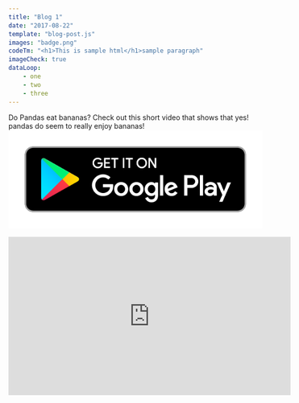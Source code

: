 ```yaml
---
title: "Blog 1"
date: "2017-08-22"
template: "blog-post.js"
images: "badge.png"
codeTm: "<h1>This is sample html</h1>sample paragraph"
imageCheck: true
dataLoop:
    - one
    - two
    - three
---
```


Do Pandas eat bananas? Check out this short video that shows that yes! pandas do
seem to really enjoy bananas!
<img src="badge.png" />
<iframe width="560" height="315" src="https://www.youtube.com/embed/4SZl1r2O_bY" frameborder="0" allowfullscreen></iframe>